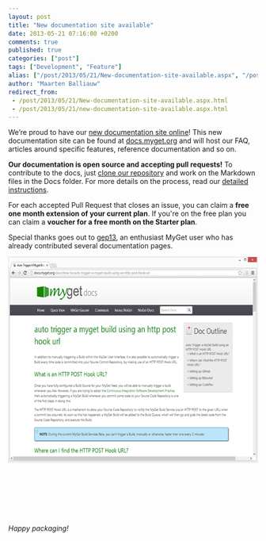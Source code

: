 ```yaml
---
layout: post
title: "New documentation site available"
date: 2013-05-21 07:16:00 +0200
comments: true
published: true
categories: ["post"]
tags: ["Development", "Feature"]
alias: ["/post/2013/05/21/New-documentation-site-available.aspx", "/post/2013/05/21/new-documentation-site-available.aspx"]
author: "Maarten Balliauw"
redirect_from:
 - /post/2013/05/21/New-documentation-site-available.aspx.html
 - /post/2013/05/21/new-documentation-site-available.aspx.html
---
```


<p>We&rsquo;re proud to have our <a href="http://docs.myget.org">new documentation site online</a>! This new documentation site can be found at <a href="http://docs.myget.org">docs.myget.org</a> and will host our FAQ, articles around specific features, reference documentation and so on.</p>
<p><strong>Our documentation is open source and accepting pull requests!</strong> To contribute to the docs, just <a href="https://github.com/myget/MyGetDocs/">clone our repository</a> and work on the Markdown files in the Docs folder. For more details on the process, read our <a href="http://docs.myget.org/docs/Contribute/Contributing-to-MyGet-Documentation">detailed instructions</a>.</p>
<p>For each accepted Pull Request that closes an issue, you can claim a <strong>free one month extension of your current plan</strong>. If you're on the free plan you can claim a <strong>voucher for a free month on the Starter plan</strong>.</p>
<p>Special thanks goes out to <a href="http://www.twitter.com/gep13">gep13</a>, an enthusiast MyGet user who has already contributed several documentation pages.</p>
<p><a href="/images/image_57.png"><img style="background-image: none; float: left; padding-top: 0px; padding-left: 0px; display: inline; padding-right: 0px; border: 0px;" title="New documentation website" src="/images/image_thumb_55.png" alt="New documentation website" width="640" height="415" align="left" border="0" /></a></p>
<p>&nbsp;</p>
<p>&nbsp;</p>
<p>&nbsp;</p>
<p align="left">&nbsp;</p>
<p align="left"><em>Happy packaging!</em></p>



